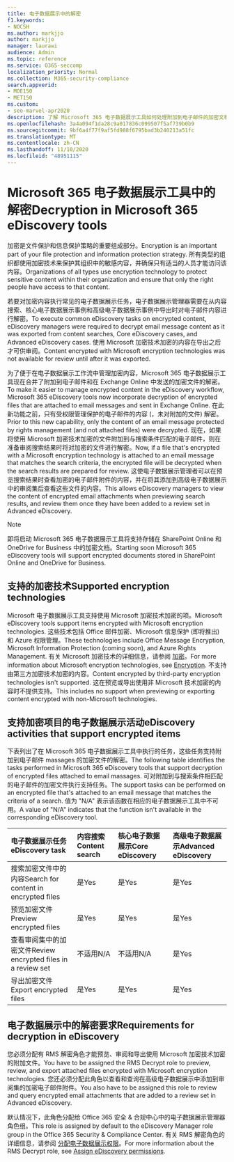 ```yaml
---
title: 电子数据展示中的解密
f1.keywords:
- NOCSH
ms.author: markjjo
author: markjjo
manager: laurawi
audience: Admin
ms.topic: reference
ms.service: O365-seccomp
localization_priority: Normal
ms.collection: M365-security-compliance
search.appverid:
- MOE150
- MET150
ms.custom:
- seo-marvel-apr2020
description: 了解 Microsoft 365 电子数据展示工具如何处理附加到电子邮件的加密文档。
ms.openlocfilehash: 3a4a094f1da28c9a017836c099507f5af739b0b9
ms.sourcegitcommit: 9bf6a4f77f9af5fd988f6795bad3b240213a51fc
ms.translationtype: MT
ms.contentlocale: zh-CN
ms.lasthandoff: 11/10/2020
ms.locfileid: "48951115"
---
```

# <a name="decryption-in-microsoft-365-ediscovery-tools"></a><span data-ttu-id="5ad6f-103">Microsoft 365 电子数据展示工具中的解密</span><span class="sxs-lookup"><span data-stu-id="5ad6f-103">Decryption in Microsoft 365 eDiscovery tools</span></span>

<span data-ttu-id="5ad6f-104">加密是文件保护和信息保护策略的重要组成部分。</span><span class="sxs-lookup"><span data-stu-id="5ad6f-104">Encryption is an important part of your file protection and information protection strategy.</span></span> <span data-ttu-id="5ad6f-105">所有类型的组织都使用加密技术来保护其组织中的敏感内容，并确保只有适当的人员才能访问该内容。</span><span class="sxs-lookup"><span data-stu-id="5ad6f-105">Organizations of all types use encryption technology to protect sensitive content within their organization and ensure that only the right people have access to that content.</span></span>

<span data-ttu-id="5ad6f-106">若要对加密内容执行常见的电子数据展示任务，电子数据展示管理器需要在从内容搜索、核心电子数据展示事例和高级电子数据展示事例中导出时对电子邮件内容进行解密。</span><span class="sxs-lookup"><span data-stu-id="5ad6f-106">To execute common eDiscovery tasks on encrypted content, eDiscovery managers were required to decrypt email message content as it was exported from content searches, Core eDiscovery cases, and Advanced eDiscovery cases.</span></span> <span data-ttu-id="5ad6f-107">使用 Microsoft 加密技术加密的内容在导出之后才可供审阅。</span><span class="sxs-lookup"><span data-stu-id="5ad6f-107">Content encrypted with Microsoft encryption technologies was not available for review until after it was exported.</span></span>

<span data-ttu-id="5ad6f-108">为了便于在电子数据展示工作流中管理加密内容，Microsoft 365 电子数据展示工具现在合并了附加到电子邮件和在 Exchange Online 中发送的加密文件的解密。</span><span class="sxs-lookup"><span data-stu-id="5ad6f-108">To make it easier to manage encrypted content in the eDiscovery workflow, Microsoft 365 eDiscovery tools now incorporate decryption of encrypted files that are attached to email messages and sent in Exchange Online.</span></span> <span data-ttu-id="5ad6f-109">在此新功能之前，只有受权限管理保护的电子邮件的内容 (，未对附加的文件) 解密。</span><span class="sxs-lookup"><span data-stu-id="5ad6f-109">Prior to this new capability, only the content of an email message protected by rights management (and not attached files) were decrypted.</span></span> <span data-ttu-id="5ad6f-110">现在，如果将使用 Microsoft 加密技术加密的文件附加到与搜索条件匹配的电子邮件，则在准备审阅搜索结果时将对加密的文件进行解密。</span><span class="sxs-lookup"><span data-stu-id="5ad6f-110">Now, if a file that's encrypted with a Microsoft encryption technology is attached to an email message that matches the search criteria, the encrypted file will be decrypted when the search results are prepared for review.</span></span> <span data-ttu-id="5ad6f-111">这使电子数据展示管理者可以在预览搜索结果时查看加密的电子邮件附件的内容，并在将其添加到高级电子数据展示中的审阅集后查看这些文件的内容。</span><span class="sxs-lookup"><span data-stu-id="5ad6f-111">This allows eDiscovery managers to view the content of encrypted email attachments when previewing search results, and review them once they have been added to a review set in Advanced eDiscovery.</span></span>

> [!NOTE]
> <span data-ttu-id="5ad6f-112">即将启动 Microsoft 365 电子数据展示工具将支持存储在 SharePoint Online 和 OneDrive for Business 中的加密文档。</span><span class="sxs-lookup"><span data-stu-id="5ad6f-112">Starting soon Microsoft 365 eDiscovery tools will support encrypted documents stored in SharePoint Online and OneDrive for Business.</span></span>

## <a name="supported-encryption-technologies"></a><span data-ttu-id="5ad6f-113">支持的加密技术</span><span class="sxs-lookup"><span data-stu-id="5ad6f-113">Supported encryption technologies</span></span>

<span data-ttu-id="5ad6f-114">Microsoft 电子数据展示工具支持使用 Microsoft 加密技术加密的项。</span><span class="sxs-lookup"><span data-stu-id="5ad6f-114">Microsoft eDiscovery tools support items encrypted with Microsoft encryption technologies.</span></span> <span data-ttu-id="5ad6f-115">这些技术包括 Office 邮件加密、Microsoft 信息保护 (即将推出) 和 Azure 权限管理。</span><span class="sxs-lookup"><span data-stu-id="5ad6f-115">These technologies include Office Message Encryption, Microsoft Information Protection (coming soon), and Azure Rights Management.</span></span> <span data-ttu-id="5ad6f-116">有关 Microsoft 加密技术的详细信息，请参阅 [加密](encryption.md)。</span><span class="sxs-lookup"><span data-stu-id="5ad6f-116">For more information about Microsoft encryption technologies, see [Encryption](encryption.md).</span></span> <span data-ttu-id="5ad6f-117">不支持由第三方加密技术加密的内容。</span><span class="sxs-lookup"><span data-stu-id="5ad6f-117">Content encrypted by third-party encryption technologies isn't supported.</span></span> <span data-ttu-id="5ad6f-118">这在预览或导出使用非 Microsoft 技术加密的内容时不提供支持。</span><span class="sxs-lookup"><span data-stu-id="5ad6f-118">This includes no support when previewing or exporting content encrypted with non-Microsoft technologies.</span></span>

## <a name="ediscovery-activities-that-support-encrypted-items"></a><span data-ttu-id="5ad6f-119">支持加密项目的电子数据展示活动</span><span class="sxs-lookup"><span data-stu-id="5ad6f-119">eDiscovery activities that support encrypted items</span></span>

<span data-ttu-id="5ad6f-120">下表列出了在 Microsoft 365 电子数据展示工具中执行的任务，这些任务支持附加到电子邮件 massages 的加密文件的解密。</span><span class="sxs-lookup"><span data-stu-id="5ad6f-120">The following table identifies the tasks performed in Microsoft 365 eDiscovery tools that support decryption of encrypted files attached to email massages.</span></span> <span data-ttu-id="5ad6f-121">可对附加到与搜索条件相匹配的电子邮件的加密文件执行支持任务。</span><span class="sxs-lookup"><span data-stu-id="5ad6f-121">The support tasks can be performed on an encrypted file that's attached to an email message that matches the criteria of a search.</span></span> <span data-ttu-id="5ad6f-122">值为 "N/A" 表示该函数在相应的电子数据展示工具中不可用。</span><span class="sxs-lookup"><span data-stu-id="5ad6f-122">A value of "N/A" indicates that the function isn't available in the corresponding eDiscovery tool.</span></span>

|<span data-ttu-id="5ad6f-123">电子数据展示任务</span><span class="sxs-lookup"><span data-stu-id="5ad6f-123">eDiscovery task</span></span>  |<span data-ttu-id="5ad6f-124">内容搜索</span><span class="sxs-lookup"><span data-stu-id="5ad6f-124">Content search</span></span>  |<span data-ttu-id="5ad6f-125">核心电子数据展示</span><span class="sxs-lookup"><span data-stu-id="5ad6f-125">Core eDiscovery</span></span>  |<span data-ttu-id="5ad6f-126">高级电子数据展示</span><span class="sxs-lookup"><span data-stu-id="5ad6f-126">Advanced eDiscovery</span></span>  |
|:---------|:---------|:---------|:---------|
|<span data-ttu-id="5ad6f-127">搜索加密文件中的内容</span><span class="sxs-lookup"><span data-stu-id="5ad6f-127">Search for content in encrypted files</span></span>     |<span data-ttu-id="5ad6f-128">是</span><span class="sxs-lookup"><span data-stu-id="5ad6f-128">Yes</span></span>      |<span data-ttu-id="5ad6f-129">是</span><span class="sxs-lookup"><span data-stu-id="5ad6f-129">Yes</span></span>      |<span data-ttu-id="5ad6f-130">是</span><span class="sxs-lookup"><span data-stu-id="5ad6f-130">Yes</span></span>      |
|<span data-ttu-id="5ad6f-131">预览加密文件</span><span class="sxs-lookup"><span data-stu-id="5ad6f-131">Preview encrypted files</span></span>     |<span data-ttu-id="5ad6f-132">是</span><span class="sxs-lookup"><span data-stu-id="5ad6f-132">Yes</span></span>      |<span data-ttu-id="5ad6f-133">是</span><span class="sxs-lookup"><span data-stu-id="5ad6f-133">Yes</span></span>     |<span data-ttu-id="5ad6f-134">是</span><span class="sxs-lookup"><span data-stu-id="5ad6f-134">Yes</span></span>       |
|<span data-ttu-id="5ad6f-135">查看审阅集中的加密文件</span><span class="sxs-lookup"><span data-stu-id="5ad6f-135">Review encrypted files in a review set</span></span>    |<span data-ttu-id="5ad6f-136">不适用</span><span class="sxs-lookup"><span data-stu-id="5ad6f-136">N/A</span></span>      |<span data-ttu-id="5ad6f-137">不适用</span><span class="sxs-lookup"><span data-stu-id="5ad6f-137">N/A</span></span>        | <span data-ttu-id="5ad6f-138">是</span><span class="sxs-lookup"><span data-stu-id="5ad6f-138">Yes</span></span>        |
|<span data-ttu-id="5ad6f-139">导出加密文件</span><span class="sxs-lookup"><span data-stu-id="5ad6f-139">Export encrypted files</span></span>    |<span data-ttu-id="5ad6f-140">是</span><span class="sxs-lookup"><span data-stu-id="5ad6f-140">Yes</span></span>       |<span data-ttu-id="5ad6f-141">是</span><span class="sxs-lookup"><span data-stu-id="5ad6f-141">Yes</span></span>  |<span data-ttu-id="5ad6f-142">是</span><span class="sxs-lookup"><span data-stu-id="5ad6f-142">Yes</span></span>    |

## <a name="requirements-for-decryption-in-ediscovery"></a><span data-ttu-id="5ad6f-143">电子数据展示中的解密要求</span><span class="sxs-lookup"><span data-stu-id="5ad6f-143">Requirements for decryption in eDiscovery</span></span>

<span data-ttu-id="5ad6f-144">您必须分配有 RMS 解密角色才能预览、审阅和导出使用 Microsoft 加密技术加密的附加文件。</span><span class="sxs-lookup"><span data-stu-id="5ad6f-144">You have to be assigned the RMS Decrypt role to preview, review, and export attached files encrypted with Microsoft encryption technologies.</span></span> <span data-ttu-id="5ad6f-145">您还必须分配此角色以查看和查询在高级电子数据展示中添加到审阅集的加密电子邮件附件。</span><span class="sxs-lookup"><span data-stu-id="5ad6f-145">You also have to be assigned this role to review and query encrypted email attachments that are added to a review set in Advanced eDiscovery.</span></span>

<span data-ttu-id="5ad6f-146">默认情况下，此角色分配给 Office 365 安全 & 合规中心中的电子数据展示管理器角色组。</span><span class="sxs-lookup"><span data-stu-id="5ad6f-146">This role is assigned by default to the eDiscovery Manager role group in the Office 365 Security & Compliance Center.</span></span> <span data-ttu-id="5ad6f-147">有关 RMS 解密角色的详细信息，请参阅 [分配电子数据展示权限](assign-ediscovery-permissions.md#rms-decrypt)。</span><span class="sxs-lookup"><span data-stu-id="5ad6f-147">For more information about the RMS Decrypt role, see [Assign eDiscovery permissions](assign-ediscovery-permissions.md#rms-decrypt).</span></span>
